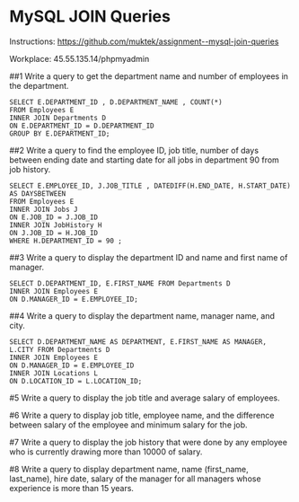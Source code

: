 # MySQL JOIN Queries

Instructions: https://github.com/muktek/assignment--mysql-join-queries

Workplace: 45.55.135.14/phpmyadmin

##1 Write a query to get the department name and number of employees in the department.

```
SELECT E.DEPARTMENT_ID , D.DEPARTMENT_NAME , COUNT(*)
FROM Employees E
INNER JOIN Departments D
ON E.DEPARTMENT_ID = D.DEPARTMENT_ID
GROUP BY E.DEPARTMENT_ID;
```

##2 Write a query to find the employee ID, job title, number of days between ending date and starting date for all jobs in department 90 from job history.

```
SELECT E.EMPLOYEE_ID, J.JOB_TITLE , DATEDIFF(H.END_DATE, H.START_DATE) AS DAYSBETWEEN
FROM Employees E
INNER JOIN Jobs J
ON E.JOB_ID = J.JOB_ID 
INNER JOIN JobHistory H
ON J.JOB_ID = H.JOB_ID
WHERE H.DEPARTMENT_ID = 90 ;
```

##3 Write a query to display the department ID and name and first name of manager.

```
SELECT D.DEPARTMENT_ID, E.FIRST_NAME FROM Departments D
INNER JOIN Employees E
ON D.MANAGER_ID = E.EMPLOYEE_ID; 
```

##4 Write a query to display the department name, manager name, and city.

```
SELECT D.DEPARTMENT_NAME AS DEPARTMENT, E.FIRST_NAME AS MANAGER, L.CITY FROM Departments D
INNER JOIN Employees E
ON D.MANAGER_ID = E.EMPLOYEE_ID
INNER JOIN Locations L
ON D.LOCATION_ID = L.LOCATION_ID;
```

#5 Write a query to display the job title and average salary of employees.

#6 Write a query to display job title, employee name, and the difference between salary of the employee and minimum salary for the job.

#7 Write a query to display the job history that were done by any employee who is currently drawing more than 10000 of salary.

#8 Write a query to display department name, name (first_name, last_name), hire date, salary of the manager for all managers whose experience is more than 15 years.
```

